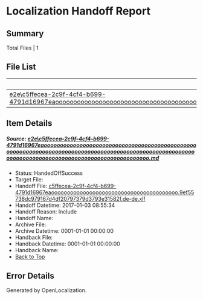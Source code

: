 # <a name='report-top'></a> Localization Handoff Report

## Summary
 Total Files | 1

## File List
 Source File | Status | Details 
 ----------- | ------ | ------- 
 [e2e\c5ffecea-2c9f-4cf4-b699-4791d16967eaooooooooooooooooooooooooooooooooooooooooooooooooooooooooooooooooooooooooooooooooooooooooooooooooooooooooooooooooooooooooooooooooooooooooooooooooooooo.md](https://github.com/OpenLocalizationTestOrg/ol-test1/blob/4478276d23106dc387d699fe12a429020fb55eef/e2e/c5ffecea-2c9f-4cf4-b699-4791d16967eaooooooooooooooooooooooooooooooooooooooooooooooooooooooooooooooooooooooooooooooooooooooooooooooooooooooooooooooooooooooooooooooooooooooooooooooooooooo.md) | HandedOffSuccess | [Details](#5132d14bafa4cc8b7f56044b22514a1895f61f281)

## Item Details
##### <a name='5132d14bafa4cc8b7f56044b22514a1895f61f281'></a> Source: [e2e\c5ffecea-2c9f-4cf4-b699-4791d16967eaooooooooooooooooooooooooooooooooooooooooooooooooooooooooooooooooooooooooooooooooooooooooooooooooooooooooooooooooooooooooooooooooooooooooooooooooooooo.md](https://github.com/OpenLocalizationTestOrg/ol-test1/blob/4478276d23106dc387d699fe12a429020fb55eef/e2e/c5ffecea-2c9f-4cf4-b699-4791d16967eaooooooooooooooooooooooooooooooooooooooooooooooooooooooooooooooooooooooooooooooooooooooooooooooooooooooooooooooooooooooooooooooooooooooooooooooooooooo.md)
* Status: HandedOffSuccess
* Target File: 
* Handoff File: [c5ffecea-2c9f-4cf4-b699-4791d16967eaoooooooooooooooooooooooooooooooooooooooo.9ef55738dc979167d4df20797379d3793e31582f.de-de.xlf](https://github.com/OpenLocalizationTestOrg/ol-test1-handoff/blob/55209e48026674bbbb122594cf19b04927fd5702/ol-handoff/OpenLocalizationTestOrg/ol-test1-dede/ci/ht/c5ffecea-2c9f-4cf4-b699-4791d16967eaoooooooooooooooooooooooooooooooooooooooo.9ef55738dc979167d4df20797379d3793e31582f.de-de.xlf)
* Handoff Datetime: 2017-01-03 08:55:34
* Handoff Reason: Include
* Handoff Name: 
* Archive File: 
* Archive Datetime: 0001-01-01 00:00:00
* Handback File: 
* Handback Datetime: 0001-01-01 00:00:00
* Handback Name: 
* [Back to Top](#report-top)


## Error Details

Generated by OpenLocalization.
